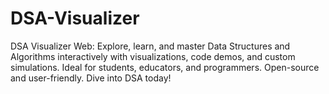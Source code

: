 # DSA-Visualizer
DSA Visualizer Web: Explore, learn, and master Data Structures and Algorithms interactively with visualizations, code demos, and custom simulations. Ideal for students, educators, and programmers. Open-source and user-friendly. Dive into DSA today!
